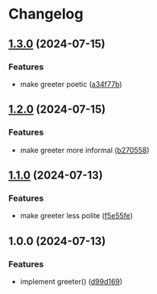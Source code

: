 # Changelog

## [1.3.0](https://github.com/maximzavadskiy/test-release-please/compare/v1.2.0...v1.3.0) (2024-07-15)


### Features

* make greeter poetic ([a34f77b](https://github.com/maximzavadskiy/test-release-please/commit/a34f77b71e9f69c10178ecf63d34f4fad0bd953c))

## [1.2.0](https://github.com/maximzavadskiy/test-release-please/compare/v1.1.0...v1.2.0) (2024-07-15)


### Features

* make greeter more informal ([b270558](https://github.com/maximzavadskiy/test-release-please/commit/b270558775e4eaebdc2936a189784147b9ed0347))

## [1.1.0](https://github.com/maximzavadskiy/test-release-please/compare/v1.0.0...v1.1.0) (2024-07-13)


### Features

* make greeter less polite ([f5e55fe](https://github.com/maximzavadskiy/test-release-please/commit/f5e55fe6451b91504c055e1c40f5611f9b24cb65))

## 1.0.0 (2024-07-13)


### Features

* implement greeter() ([d99d169](https://github.com/maximzavadskiy/test-release-please/commit/d99d1694f900d27ba26e234eb78700d0c2466fb7))
